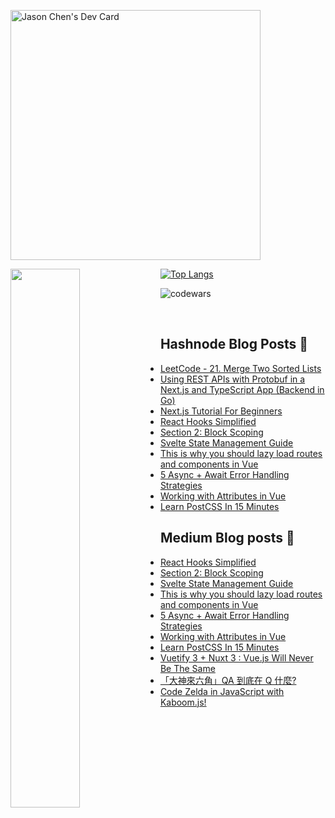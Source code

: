 <a href="https://app.daily.dev/jason60810"><img src="https://github.com/jason60810/jason60810/blob/main/devcard.svg" width="400" alt="Jason Chen's Dev Card"/></a>

<img align="left" width="47%" src="https://github-readme-stats.vercel.app/api?username=jaosn60810&show_icons=true&theme=radical"/>

[![Top Langs](https://github-readme-stats.vercel.app/api/top-langs/?username=jaosn60810&layout=compact)](https://github.com/jaosn60810/github-readme-stats)

![codewars](https://www.codewars.com/users/JasonChain/badges/large)

<br>

## Hashnode Blog Posts 📘
<!-- HASHNODE_BLOG:START -->
- [LeetCode - 21. Merge Two Sorted Lists](https://jason60810.hashnode.dev//leetcode-21-merge-two-sorted-lists)
- [Using REST APIs with Protobuf in a Next.js and TypeScript App (Backend in Go)](https://jason60810.hashnode.dev//using-rest-apis-with-protobuf-in-a-nextjs-and-typescript-app-backend-in-go)
- [Next.js Tutorial For Beginners](https://jason60810.hashnode.dev//nextjs-tutorial-for-beginners)
- [React Hooks Simplified](https://jason60810.hashnode.dev//react-hooks-simplified-103c8601ba6e)
- [Section 2: Block Scoping](https://jason60810.hashnode.dev//section-2-block-scoping-af630067c440)
- [Svelte State Management Guide](https://jason60810.hashnode.dev//svelte-state-management-guide-d686d61e7d0a)
- [This is why you should lazy load routes and components in Vue](https://jason60810.hashnode.dev//this-is-why-you-should-lazy-load-routes-and-components-in-vue-9e64de19f28)
- [5 Async + Await Error Handling Strategies](https://jason60810.hashnode.dev//5-async-await-error-handling-strategies-7442885b853a)
- [Working with Attributes in Vue](https://jason60810.hashnode.dev//working-with-attributes-in-vue-e5b7a3bea91c)
- [Learn PostCSS In 15 Minutes](https://jason60810.hashnode.dev//learn-postcss-in-15-minutes-3efbf640c85f)
<!-- HASHNODE_BLOG:END -->

## Medium Blog posts 📘
<!-- BLOG-POST-LIST:START -->
- [React Hooks Simplified](https://jasonscchien.medium.com/react-hooks-simplified-103c8601ba6e?source=rss-2cc1a5b0527b------2)
- [Section 2: Block Scoping](https://jasonscchien.medium.com/section-2-block-scoping-af630067c440?source=rss-2cc1a5b0527b------2)
- [Svelte State Management Guide](https://jasonscchien.medium.com/svelte-state-management-guide-d686d61e7d0a?source=rss-2cc1a5b0527b------2)
- [This is why you should lazy load routes and components in Vue](https://jasonscchien.medium.com/this-is-why-you-should-lazy-load-routes-and-components-in-vue-9e64de19f28?source=rss-2cc1a5b0527b------2)
- [5 Async + Await Error Handling Strategies](https://jasonscchien.medium.com/5-async-await-error-handling-strategies-7442885b853a?source=rss-2cc1a5b0527b------2)
- [Working with Attributes in Vue](https://jasonscchien.medium.com/working-with-attributes-in-vue-e5b7a3bea91c?source=rss-2cc1a5b0527b------2)
- [Learn PostCSS In 15 Minutes](https://jasonscchien.medium.com/learn-postcss-in-15-minutes-3efbf640c85f?source=rss-2cc1a5b0527b------2)
- [Vuetify 3 + Nuxt 3 : Vue.js Will Never Be The Same](https://jasonscchien.medium.com/vuetify-3-nuxt-3-vue-js-will-never-be-the-same-51909c36dc5c?source=rss-2cc1a5b0527b------2)
- [「大神來六角」QA 到底在 Q 什麼?](https://jasonscchien.medium.com/%E5%A4%A7%E7%A5%9E%E4%BE%86%E5%85%AD%E8%A7%92-qa-%E5%88%B0%E5%BA%95%E5%9C%A8-q-%E4%BB%80%E9%BA%BC-4926b9c715a2?source=rss-2cc1a5b0527b------2)
- [Code Zelda in JavaScript with Kaboom.js!](https://jasonscchien.medium.com/code-zelda-in-javascript-with-kaboom-js-5c09f780fb3?source=rss-2cc1a5b0527b------2)
<!-- BLOG-POST-LIST:END -->

